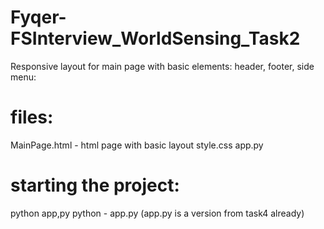 # Fyqer-FSInterview_WorldSensing_Task2
Responsive layout for main page with basic elements: header, footer, side menu:

# files:
MainPage.html - html page with basic layout
style.css 
app.py
# starting the project:
python app,py
python - app.py (app.py is a version from task4 already)
